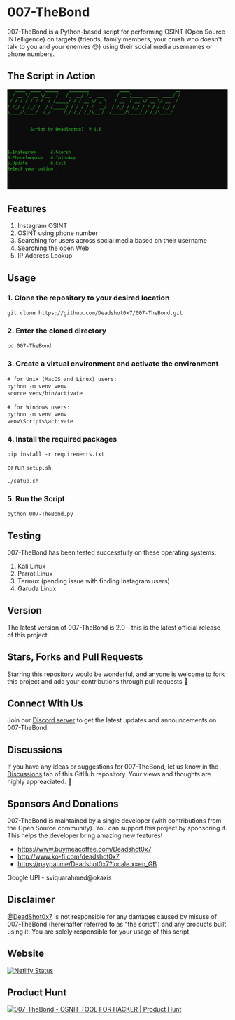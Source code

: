 # 007-TheBond

007-TheBond is a Python-based script for performing OSINT (Open Source INTelligence) on targets (friends, family members, your crush who doesn't talk to you and your enemies 😎) using their social media usernames or phone numbers.

## The Script in Action

![Screenshot](screenshot.jpg)

## Features

1. Instagram OSINT
2. OSINT using phone number
3. Searching for users across social media based on their username
4. Searching the open Web
5. IP Address Lookup

## Usage

### 1. Clone the repository to your desired location

```
git clone https://github.com/Deadshot0x7/007-TheBond.git
```

### 2. Enter the **cloned** directory

```
cd 007-TheBond
```

### 3. Create a virtual environment and activate the environment

```
# for Unix (MacOS and Linux) users:
python -m venv venv
source venv/bin/activate

# for Windows users:
python -m venv venv
venv\Scripts\activate
```

### 4. Install the required packages

```
pip install -r requirements.txt
```
or run `setup.sh`
```
./setup.sh
```
### 5. Run the Script 
```
python 007-TheBond.py
```

## Testing

007-TheBond has been tested successfully on these operating systems:

1. Kali Linux
2. Parrot Linux
3. Termux (pending issue with finding Instagram users)
4. Garuda Linux

## Version

The latest version of 007-TheBond is 2.0 - this is the latest official release of this project.

## Stars, Forks and Pull Requests

Starring this repository would be wonderful, and anyone is welcome to fork this project and add your contributions through pull requests 🙂

## Connect With Us

Join our <a href='https://discord.gg/WAhQ8EcV4C'>Discord server</a> to get the latest updates and announcements on 007-TheBond.

## Discussions

If you have any ideas or suggestions for 007-TheBond, let us know in the <a href='https://github.com/Deadshot0x7/007-TheBond/discussions'>Discussions</a> tab of this GitHub repository. Your views and thoughts are highly appreaciated. 🙌

## Sponsors And Donations

007-TheBond is maintained by a single developer (with contributions from the Open Source community). You can support this project by sponsoring it. This helps the developer bring amazing new features!

- https://www.buymeacoffee.com/Deadshot0x7
- http://www.ko-fi.com/deadshot0x7
- https://paypal.me/Deadshot0x7?locale.x=en_GB

Google UPI - sviquarahmed@okaxis

## Disclaimer

<a href='https://github.com/Deadshot0x7'>@DeadShot0x7</a> is not responsible for any damages caused by misuse of 007-TheBond (hereinafter referred to as "the script") and any products built using it. You are solely responsible for your usage of this script.

## Website

[![Netlify Status](https://api.netlify.com/api/v1/badges/e6bac2cc-8b3e-46c6-9c48-4c256548889e/deploy-status)](https://app.netlify.com/sites/007-thebond/deploys)

## Product Hunt

<a href="https://www.producthunt.com/posts/007-thebond?utm_source=badge-review&utm_medium=badge&utm_souce=badge-007-thebond#discussion-body" target="_blank"><img src="https://api.producthunt.com/widgets/embed-image/v1/review.svg?post_id=302652&theme=dark" alt="007-TheBond - OSNIT TOOL FOR HACKER  | Product Hunt" style="width: 250px; height: 54px;" width="250" height="54" /></a>